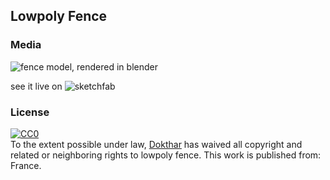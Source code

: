## Lowpoly Fence

### Media

![](http://i.imgur.com/PZnYFdX.jpg "fence model, rendered in blender")

see it live on ![sketchfab](https://sketchfab.com/models/66165fff696c462285c375d3a195d8fc)


### License

<p xmlns:dct="http://purl.org/dc/terms/" xmlns:vcard="http://www.w3.org/2001/vcard-rdf/3.0#">
  <a rel="license"
     href="http://creativecommons.org/publicdomain/zero/1.0/">
    <img src="http://i.creativecommons.org/p/zero/1.0/88x31.png" style="border-style: none;" alt="CC0" />
  </a>
  <br />
  To the extent possible under law,
  <a rel="dct:publisher"
     href="https://github.com/Dokthar/JME-Assets/tree/master/Lowpoly-Fence">
    <span property="dct:title">Dokthar</span></a>
  has waived all copyright and related or neighboring rights to
  <span property="dct:title">lowpoly fence</span>.
This work is published from:
<span property="vcard:Country" datatype="dct:ISO3166"
      content="FR" about="https://github.com/Dokthar/JME-Assets/tree/master/Lowpoly-Fence">
  France</span>.
</p>
